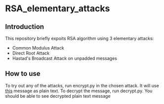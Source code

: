 # RSA_elementary_attacks

## Introduction
This repository briefly expoits RSA algorithm using 3 elementary attacks:
- Common Modulus Attack
- Direct Root Attack
- Hastad's Broadcast Attack on unpadded messages

## How to use
To try out any of the attacks, run encrypt.py in the chosen attack. It will use [this](lorem_ipsum.txt) message as plain text.
To decrypt the message, run decrypt.py. You should be able to see decrypted plain text message
